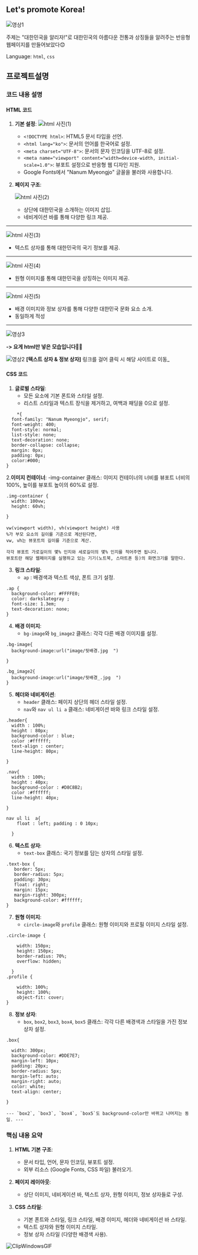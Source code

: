 ## **Let's promote Korea!**
![영상1](https://github.com/junhee23314/Let-s-promote-Korea/blob/main/Let's%20promote%20Korea_%EC%9E%90%EB%A3%8C/%EC%98%81%EC%83%811.gif)

주제는 "대한민국을 알리자!"로 대한민국의 아름다운 전통과 상징들을 알려주는 반응형웹페이지를 만들어보았다😊

Language: `html`, `css`
## 프로젝트설명

### 코드 내용 설명

#### HTML 코드

1. **기본 설정**:
![html 사진(1)](https://github.com/junhee23314/Let-s-promote-Korea/blob/main/Let's%20promote%20Korea_%EC%9E%90%EB%A3%8C/html%20%EC%82%AC%EC%A7%84(1).png)
    - `<!DOCTYPE html>`: HTML5 문서 타입을 선언.
   - `<html lang="ko">`: 문서의 언어를 한국어로 설정.
   - `<meta charset="UTF-8">`: 문서의 문자 인코딩을 UTF-8로 설정.
   - `<meta name="viewport" content="width=device-width, initial-scale=1.0">`: 뷰포트 설정으로 반응형 웹 디자인 지원.
   - Google Fonts에서 "Nanum Myeongjo" 글꼴을 불러와 사용합니다.

2. **페이지 구조**:

    ![html 사진(2)](https://github.com/junhee23314/Let-s-promote-Korea/blob/main/Let's%20promote%20Korea_%EC%9E%90%EB%A3%8C/html%20%EC%82%AC%EC%A7%84(2).png)
   - 상단에 대한민국을 소개하는 이미지 삽입.
   - 네비게이션 바를 통해 다양한 링크 제공.
---
    
![html 사진(3)](https://github.com/junhee23314/Let-s-promote-Korea/blob/main/Let's%20promote%20Korea_%EC%9E%90%EB%A3%8C/html%20%EC%82%AC%EC%A7%84(3).png)
   - 텍스트 상자를 통해 대한민국의 국기 정보를 제공.
---
   ![html 사진(4)](https://github.com/junhee23314/Let-s-promote-Korea/blob/main/Let's%20promote%20Korea_%EC%9E%90%EB%A3%8C/html%20%EC%82%AC%EC%A7%84(4).png)
   - 원형 이미지를 통해 대한민국을 상징하는 이미지 제공.
---
 ![html 사진(5)](https://github.com/junhee23314/Let-s-promote-Korea/blob/main/Let's%20promote%20Korea_%EC%9E%90%EB%A3%8C/html%20%EC%82%AC%EC%A7%84(5).png)
   - 배경 이미지와 정보 상자를 통해 다양한 대한민국 문화 요소 소개.
   - 동일하게 적성 
---
![영상3](https://github.com/junhee23314/Let-s-promote-Korea/blob/main/%EC%98%81%EC%83%813.gif)


**-> 요게 html만 넣은 모습입니다😶‍🌫️**


![영상2](https://github.com/junhee23314/Let-s-promote-Korea/blob/main/Let's%20promote%20Korea_%EC%9E%90%EB%A3%8C/%EC%98%81%EC%83%812.gif)
__[텍스트 상자 & 정보 상자]__
링크를 걸어 클릭 시 해당 사이트로 이동_






#### CSS 코드

1. **글로벌 스타일**:
   - 모든 요소에 기본 폰트와 스타일 설정.
   - 리스트 스타일과 텍스트 장식을 제거하고, 여백과 패딩을 0으로 설정.
```
    *{
  font-family: "Nanum Myeongjo", serif;
  font-weight: 400;
  font-style: normal;
  list-style: none;
  text-decoration: none;
  border-collapse: collapse;
  margin: 0px;
  padding: 0px;
  color:#000;
}
```

2.**이미지 컨테이너**:
-img-container 클래스: 이미지 컨테이너의 너비를 뷰포트 너비의 100%, 높이를 뷰포트 높이의 60%로 설정.
```
.img-container {
  width: 100vw;
  height: 60vh;
  
}

vw(viewport width), vh(viewport height) 사용
%가 부모 요소의 길이를 기준으로 계산된다면,
vw, vh는 뷰포트의 길이를 기준으로 계산.

각각 뷰포트 가로길이의 몇% 인지와 세로길이의 몇% 인지를 적어주면 됩니다.
뷰포트란 해당 웹페이지를 실행하고 있는 기기(노트북, 스마트폰 등)의 화면크기를 말한다.
```

3. **링크 스타일**:
   - `ap` : 배경색과 텍스트 색상, 폰트 크기 설정.
```
.ap {
  background-color: #FFFFE0;
  color: darkslategray ;
  font-size: 1.3em;
  text-decoration: none;
}

```


4. **배경 이미지**:
   - `bg-image`와 `bg_image2` 클래스: 각각 다른 배경 이미지를 설정.
```
.bg-image{
  background-image:url("image/뒷배경.jpg  ")
  
}

.bg_image2{
  background-image:url("image/뒷배경_.jpg  ")
}
```

5. **헤더와 네비게이션**:
   - `header` 클래스: 페이지 상단의 헤더 스타일 설정.
   - `nav`와 `nav ul li a` 클래스: 네비게이션 바와 링크 스타일 설정.
```
.header{
  width : 100%;
  height : 80px;
  background-color : blue;
  color :#ffffff;
  text-align : center;    
  line-height: 80px;
  
}

.nav{
  width : 100%;
  height : 40px;
  background-color : #D8C8B2;
  color :#ffffff;
  line-height: 40px;

}

nav ul li  a{
    float : left; padding : 0 10px;
  
  }     
```


6. **텍스트 상자**:
   - `text-box` 클래스: 국기 정보를 담는 상자의 스타일 설정.
```
.text-box {
   border: 5px;
   border-radius: 5px;
   padding: 30px;
   float: right;
   margin: 15px;
   margin-right: 300px;
   background-color: #ffffff;
}

```

7. **원형 이미지**:
   - `circle-image`와 `profile` 클래스: 원형 이미지와 프로필 이미지 스타일 설정.
```
.circle-image {
    
    width: 150px;
    height: 150px; 
    border-radius: 70%;
    overflow: hidden;

  }
.profile {
  
    width: 100%;
    height: 100%;
    object-fit: cover;
}
```

8. **정보 상자**:
   - `box`, `box2`, `box3`, `box4`, `box5` 클래스: 각각 다른 배경색과 스타일을 가진 정보 상자 설정.
```
.box{
    
  width: 300px;
  background-color: #DDE7E7;
  margin-left: 10px;
  padding: 20px;
  border-radius: 5px;
  margin-left: auto;
  margin-right: auto;
  color: white;
  text-align: center;
   
}

--- `box2`, `box3`, `box4`, `box5`도 background-color만 바뀌고 나머지는 동일. ---
```
### 핵심 내용 요약

1. **HTML 기본 구조**:
   - 문서 타입, 언어, 문자 인코딩, 뷰포트 설정.
   - 외부 리소스 (Google Fonts, CSS 파일) 불러오기.

2. **페이지 레이아웃**:
   - 상단 이미지, 네비게이션 바, 텍스트 상자, 원형 이미지, 정보 상자들로 구성.

3. **CSS 스타일**:
   - 기본 폰트와 스타일, 링크 스타일, 배경 이미지, 헤더와 네비게이션 바 스타일.
   - 텍스트 상자와 원형 이미지 스타일.
   - 정보 상자 스타일 (다양한 배경색 사용).


![ClipWindowsGIF](https://github.com/junhee23314/Let-s-promote-Korea/assets/127848243/8269a124-68b8-44c5-94d6-1b3f103f0c89)



